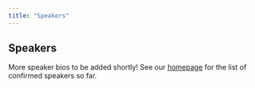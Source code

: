 ```yaml
---
title: "Speakers"
---
```


## Speakers
More speaker bios to be added shortly! See our <a href="/#speakers-list">homepage</a> for the list of confirmed speakers so far.
